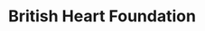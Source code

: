 ---
title: "British Heart Foundation"
url: /edinburgh/british-heart-foundation-raeburn-place/
shop: Gebrauchtwaren
---